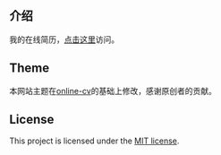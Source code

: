 ## 介绍

我的在线简历，[点击这里](https://iseexuhs.github.io/cv-cn/)访问。

## Theme

本网站主题在[online-cv](https://github.com/sharu725/online-cv)的基础上修改，感谢原创者的贡献。

## License

This project is licensed under the [MIT license](LICENSE.txt).